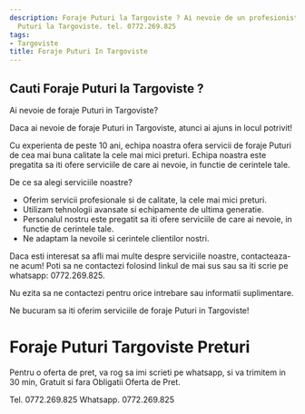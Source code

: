```yaml
---
description: Foraje Puturi la Targoviste ? Ai nevoie de un profesionist in Foraje
  Puturi la Targoviste. tel. 0772.269.825
tags:
- Targoviste
title: Foraje Puturi In Targoviste
---
```



## Cauti Foraje Puturi la Targoviste ?

Ai nevoie de foraje Puturi in Targoviste? 

Daca ai nevoie de foraje Puturi in Targoviste, atunci ai ajuns in locul potrivit! 

Cu experienta de peste 10 ani, echipa noastra ofera servicii de foraje Puturi de cea mai buna calitate la cele mai mici preturi. Echipa noastra este pregatita sa iti ofere serviciile de care ai nevoie, in functie de cerintele tale.

De ce sa alegi serviciile noastre? 

- Oferim servicii profesionale si de calitate, la cele mai mici preturi. 
- Utilizam tehnologii avansate si echipamente de ultima generatie. 
- Personalul nostru este pregatit sa iti ofere serviciile de care ai nevoie, in functie de cerintele tale. 
- Ne adaptam la nevoile si cerintele clientilor nostri.

Daca esti interesat sa afli mai multe despre serviciile noastre, contacteaza-ne acum! Poti sa ne contactezi folosind linkul de mai sus sau sa iti scrie pe whatsapp: 0772.269.825.

Nu ezita sa ne contactezi pentru orice intrebare sau informatii suplimentare. 

Ne bucuram sa iti oferim serviciile de foraje Puturi in Targoviste!

# Foraje Puturi Targoviste Preturi
Pentru o oferta de pret, va rog sa imi scrieti pe whatsapp, si va trimitem in 30 min, Gratuit si fara Obligatii Oferta de Pret.

Tel. 0772.269.825
Whatsapp. 0772.269.825